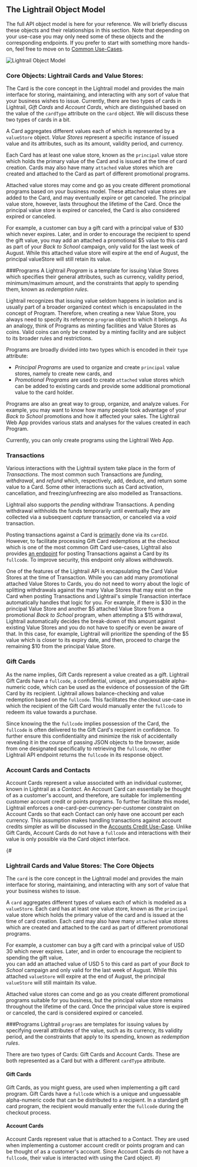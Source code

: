 <a name="object-model-anchor"></a>
## The Lightrail Object Model
The full API object model is here for your reference. We will briefly discuss these objects and their relationships in this section. Note that depending on your use-case you may only need some of these objects and the corresponding endpoints. If you prefer to start with something more hands-on, feel free to move on to [Common Use-Cases](#use-cases-anchor).   


![Lightrail Object Model](https://giftbit.github.io/Lightrail-API-Docs/assets/lightrail-objects.svg)

### Core Objects: Lightrail Cards and Value Stores: 

The Card is the core concept in the Lightrail model and provides the main interface for storing, maintaining, and interacting with any sort of value that your business wishes to issue. Currently, there are two types of cards in Lightrail, _Gift Cards_ and _Account Cards_, which are distinguished based on the value of the `cardType` attribute on the `card` object. We will discuss these two types of cards in a bit.

A Card aggregates different values each of which is represented by a `valueStore` object. _Value Stores_ represent a specific instance of issued value and its attributes, such as its amount, validity period, and currency.

Each Card has at least one value store, known as the `principal` value store which holds the primary value of the Card and is issued at the time of card creation. Cards may also have many `attached` value stores which are created and attached to the Card as part of different promotional programs. 

Attached value stores may come and go as you create different promotional programs based on your business model. These attached value stores are added to the Card, and may eventually expire or get canceled. The principal value store, however, lasts throughout the lifetime of the Card. Once the principal value store is expired or canceled, the Card is also considered expired or canceled.

For example, a customer can buy a gift card with a principal value of $30 which never expires. Later, and in order to encourage the recipient to spend the gift value,  you may add an attached a promotional $5 value to this card as part of your _Back to School_ campaign, only valid for the last week of August. While this attached value store will expire at the end of August, the principal valueStore will still retain its value.


###Programs
A Lightrail _Program_ is a template for issuing Value Stores which specifies their general attributes, such as currency, validity period, minimum/maximum amount, and the constraints that apply to spending them, known as _redemption rules_. 

Lightrail recognizes that issuing value seldom happens in isolation and is usually part of a broader organized context which is encapsulated in the concept of Program. Therefore, when creating a new Value Store, you always need to specify its reference  `program` object to which it belongs. As an analogy, think of Programs as minting facilities and Value Stores as coins. Valid coins can only be created by a minting facility and are subject to its broader rules and restrictions.

Programs are broadly divided into two types which is encoded in their `type` attribute: 

- _Principal Programs_ are used to organize and create  `principal` value stores, namely to create new cards, and
- _Promotional Programs_ are used to create `attached` value stores which can be added to existing cards and provide some additional promotional value to the card holder.

Programs are also an great way to group, organize, and analyze values. For example, you may want to know how many people took advantage of your _Back to School_ promotions and how it affected your sales. The Lightrail Web App provides various stats and analyses for the values created in each Program. 

Currently, you can only create programs using the Lightrail Web App.

### Transactions

Various interactions with the Lightrail system take place in the form of _Transactions_. The most common such Transactions are _funding_,  _withdrawal_, and _refund_ which, respectively, add, deduce, and return some value to a Card. Some other interactions such as Card activation, cancellation, and freezing/unfreezing are also modelled as Transactions.

Lightrail also supports the _pending_ withdraw Transactions. A pending withdrawal withholds the funds temporarily until eventually they are collected via a subsequent _capture_ transaction, or canceled via a _void_ transaction. 

Posting transactions against a Card is [primarily](https://jsapi.apiary.io/apis/giftbitcurrencyapi/reference/0/transactions/create-transaction-based-on-card-id.html) done via its `cardId`. However, to facilitate processing Gift Card redemptions at the checkout which is one of the most common Gift Card use-cases, Lightrail also provides [an endpoint](https://jsapi.apiary.io/apis/giftbitcurrencyapi/reference/0/transactions/create-transaction-based-on-gift-code.html) for posting Transactions against a Card by its `fullcode`. To improve security, this endpoint only allows _withdrawals_.

One of the features of the Lightrail API is encapsulating the Card Value Stores at the time of Transaction. While you can add many promotional attached Value Stores to Cards, you do not need to worry about the logic of splitting withdrawals against the many Value Stores that may exist on the Card when posting Transactions and Lightrail's simple Transaction interface automatically handles that logic for you. For example, if there is $30 in the principal Value Store and another $5 attached Value Store from a promotional _Back to School_ program, when attempting a $15 withdrawal, Lightrail automatically decides the break-down of this amount against existing Value Stores and you do not have to specify or even be aware of that. In this case, for example, Lightrail will prioritize the spending of the $5 value which is closer to its expiry date, and then, proceed to charge the remaining $10 from the principal Value Store.  

### Gift Cards 

As the name implies, Gift Cards represent a value created as a gift. Lightrail Gift Cards have a `fullcode`,  a confidential, unique, and unguessable alpha-numeric code, which can be used as the evidence of possession of the Gift Card by its recipient. Lightrail allows balance-checking and value redemption based on the `fullcode`. This facilitates the checkout use-case in which the recipient of the Gift Card would manually enter the `fullcode` to redeem its value towards a purchase.

Since knowing the the `fullcode` implies possession of the Card, the `fullcode` is often delivered to the Gift Card's recipient in confidence. To further ensure this confidentiality and minimize the risk of accidentally revealing it in the course of passing JSON objects to the browser, aside from one designated specifically to retrieving the `fullcode`, no other Lightrail API endpoint returns the `fullcode` in its response object.   

### Account Cards and Contacts 
Account Cards represent a value associated with an individual customer, known in Lightrail as a _Contact_. An Account Card can essentially be thought of as a customer's account, and therefore, are suitable for implementing customer account credit or points programs. To further facilitate this model, Lightrail enforces a one-card-per-currency-per-customer constraint on Account Cards so that each Contact can only have one account per each currency. This assumption makes handling transactions against account credits simpler as will be discussed in the [Accounts Credit Use-Case](#use-cases-account-credits-anchor).
Unlike Gift Cards, Account Cards do not have a `fullcode` and interactions with their value is only possible via the Card object interface.



{#

### Lightrail Cards and Value Stores: The Core Objects

The `card` is the core concept in the Lightrail model and provides the main interface for 
storing, maintaining, and interacting with any sort of value that your business wishes to issue.

A `card` aggregates different types of values each of which is modeled as a `valueStore`. 
Each card has at least one value store, known as the `principal` value store which holds the primary 
value of the card and is issued at the time of card creation. Each card may also have many `attached` value stores 
which are created and attached to the card as part of different promotional programs.

For example, a customer can buy a gift card with a principal value of USD 30 which never expires. 
Later, and in order to encourage the recipient to spending the gift value,  
you can add an attached value of USD 5 to this card as part of your _Back to School_ campaign and 
only valid for the last week of August. 
While this attached `valueStore` will expire at the end of August, the principal `valueStore`
will still maintain its value.   

Attached value stores can come and go as you create different promotional programs suitable 
for you business, but the principal value store remains throughout the lifetime of the card. 
Once the principal value store is expired or canceled, the card is considered expired or canceled.

###Programs
Lightrail `programs` are templates for issuing values by specifying overall attributes 
of the value, such as its currency, its validity period, and the constraints that apply to its spending, known as 
_redemption rules_.

There are two types of Cards: Gift Cards and Account Cards. 
These are both represented as a Card but with a different `cardType` attribute. 

#### Gift Cards

Gift Cards, as you might guess, are used when implementing a gift card program. Gift Cards have a `fullcode` which is a unique and unguessable alpha-numeric code that can be distributed to a recipient. 
In a standard gift card program, the recipient would manually enter the `fullcode` during the checkout process.

#### Account Cards

Account Cards represent value that is attached to a Contact. 
They are used when implementing a customer account credit or points program and can be thought of as a customer's account.
Since Account Cards do not have a `fullcode`, their value is interacted with using the Card object. 
#}